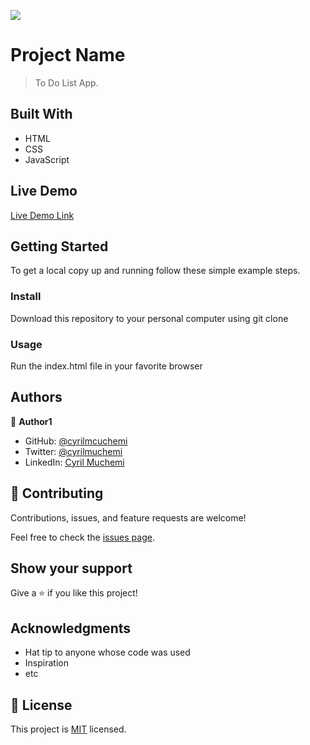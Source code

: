 ![](https://img.shields.io/badge/Microverse-blueviolet)

# Project Name

> To Do List App.


## Built With

- HTML
- CSS
- JavaScript

## Live Demo

[Live Demo Link](https://cyrilmuchemi.github.io/To-Do-List/)


## Getting Started

To get a local copy up and running follow these simple example steps.

### Install
Download this repository to your personal computer using git clone

### Usage
Run the index.html file in your favorite browser

## Authors

👤 **Author1**

- GitHub: [@cyrilmcuchemi](https://github.com/cyrilmuchemi)
- Twitter: [@cyrilmuchemi](https://twitter.com/cyrilmuchemi)
- LinkedIn: [Cyril Muchemi](https://linkedin.com/in/cyrilmuchemi)

## 🤝 Contributing

Contributions, issues, and feature requests are welcome!

Feel free to check the [issues page](../../issues/).

## Show your support

Give a ⭐️ if you like this project!

## Acknowledgments

- Hat tip to anyone whose code was used
- Inspiration
- etc

## 📝 License

This project is [MIT](./MIT.md) licensed.

